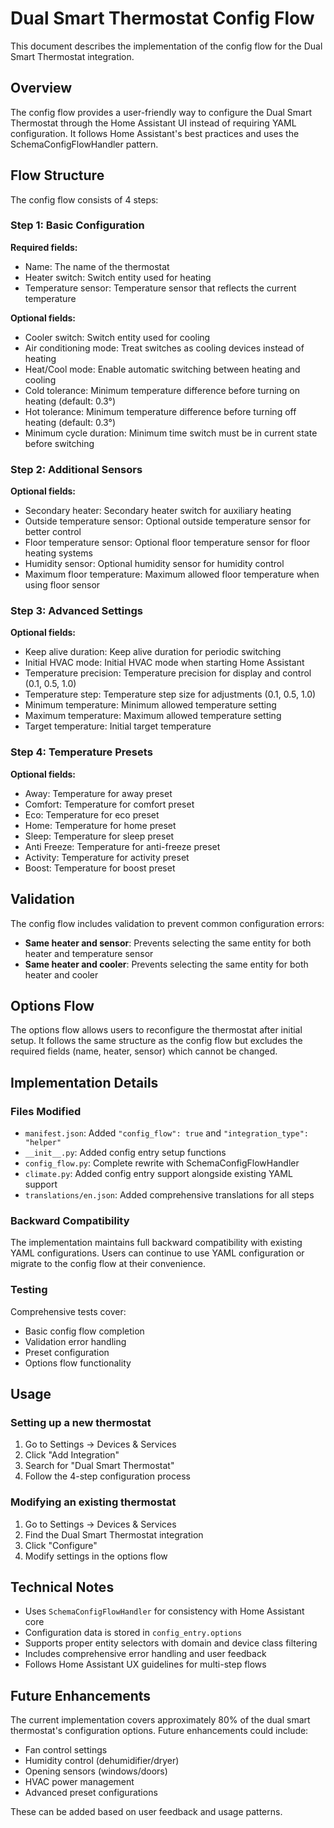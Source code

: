 # Dual Smart Thermostat Config Flow

This document describes the implementation of the config flow for the Dual Smart Thermostat integration.

## Overview

The config flow provides a user-friendly way to configure the Dual Smart Thermostat through the Home Assistant UI instead of requiring YAML configuration. It follows Home Assistant's best practices and uses the SchemaConfigFlowHandler pattern.

## Flow Structure

The config flow consists of 4 steps:

### Step 1: Basic Configuration
**Required fields:**
- Name: The name of the thermostat
- Heater switch: Switch entity used for heating
- Temperature sensor: Temperature sensor that reflects the current temperature

**Optional fields:**
- Cooler switch: Switch entity used for cooling
- Air conditioning mode: Treat switches as cooling devices instead of heating
- Heat/Cool mode: Enable automatic switching between heating and cooling
- Cold tolerance: Minimum temperature difference before turning on heating (default: 0.3°)
- Hot tolerance: Minimum temperature difference before turning off heating (default: 0.3°)
- Minimum cycle duration: Minimum time switch must be in current state before switching

### Step 2: Additional Sensors
**Optional fields:**
- Secondary heater: Secondary heater switch for auxiliary heating
- Outside temperature sensor: Optional outside temperature sensor for better control
- Floor temperature sensor: Optional floor temperature sensor for floor heating systems
- Humidity sensor: Optional humidity sensor for humidity control
- Maximum floor temperature: Maximum allowed floor temperature when using floor sensor

### Step 3: Advanced Settings
**Optional fields:**
- Keep alive duration: Keep alive duration for periodic switching
- Initial HVAC mode: Initial HVAC mode when starting Home Assistant
- Temperature precision: Temperature precision for display and control (0.1, 0.5, 1.0)
- Temperature step: Temperature step size for adjustments (0.1, 0.5, 1.0)
- Minimum temperature: Minimum allowed temperature setting
- Maximum temperature: Maximum allowed temperature setting
- Target temperature: Initial target temperature

### Step 4: Temperature Presets
**Optional fields:**
- Away: Temperature for away preset
- Comfort: Temperature for comfort preset
- Eco: Temperature for eco preset
- Home: Temperature for home preset
- Sleep: Temperature for sleep preset
- Anti Freeze: Temperature for anti-freeze preset
- Activity: Temperature for activity preset
- Boost: Temperature for boost preset

## Validation

The config flow includes validation to prevent common configuration errors:

- **Same heater and sensor**: Prevents selecting the same entity for both heater and temperature sensor
- **Same heater and cooler**: Prevents selecting the same entity for both heater and cooler

## Options Flow

The options flow allows users to reconfigure the thermostat after initial setup. It follows the same structure as the config flow but excludes the required fields (name, heater, sensor) which cannot be changed.

## Implementation Details

### Files Modified
- `manifest.json`: Added `"config_flow": true` and `"integration_type": "helper"`
- `__init__.py`: Added config entry setup functions
- `config_flow.py`: Complete rewrite with SchemaConfigFlowHandler
- `climate.py`: Added config entry support alongside existing YAML support
- `translations/en.json`: Added comprehensive translations for all steps

### Backward Compatibility
The implementation maintains full backward compatibility with existing YAML configurations. Users can continue to use YAML configuration or migrate to the config flow at their convenience.

### Testing
Comprehensive tests cover:
- Basic config flow completion
- Validation error handling
- Preset configuration
- Options flow functionality

## Usage

### Setting up a new thermostat
1. Go to Settings → Devices & Services
2. Click "Add Integration"
3. Search for "Dual Smart Thermostat"
4. Follow the 4-step configuration process

### Modifying an existing thermostat
1. Go to Settings → Devices & Services
2. Find the Dual Smart Thermostat integration
3. Click "Configure"
4. Modify settings in the options flow

## Technical Notes

- Uses `SchemaConfigFlowHandler` for consistency with Home Assistant core
- Configuration data is stored in `config_entry.options`
- Supports proper entity selectors with domain and device class filtering
- Includes comprehensive error handling and user feedback
- Follows Home Assistant UX guidelines for multi-step flows

## Future Enhancements

The current implementation covers approximately 80% of the dual smart thermostat's configuration options. Future enhancements could include:

- Fan control settings
- Humidity control (dehumidifier/dryer)
- Opening sensors (windows/doors)
- HVAC power management
- Advanced preset configurations

These can be added based on user feedback and usage patterns.